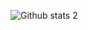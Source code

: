 ![Github stats 2](https://github-readme-stats.vercel.app/api?username=TheL4rry&show_icons=true&theme=radical)
